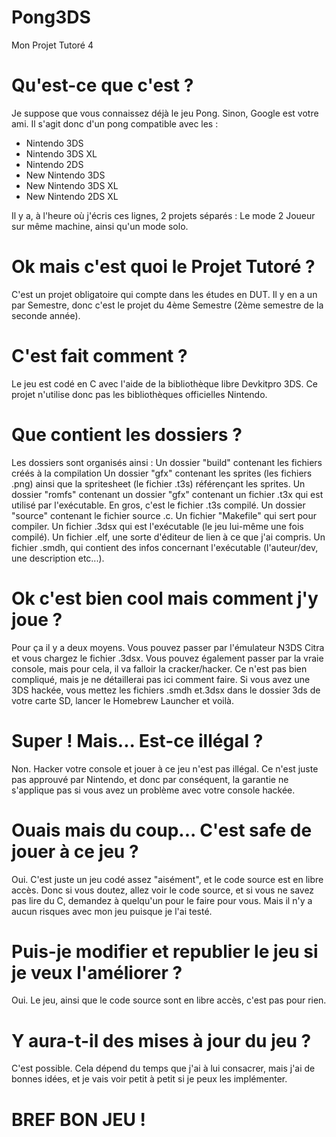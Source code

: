 # Pong3DS
Mon Projet Tutoré 4

# Qu'est-ce que c'est ?
Je suppose que vous connaissez déjà le jeu Pong. Sinon, Google est votre ami.
Il s'agit donc d'un pong compatible avec les :
  - Nintendo 3DS
  - Nintendo 3DS XL
  - Nintendo 2DS
  - New Nintendo 3DS
  - New Nintendo 3DS XL
  - New Nintendo 2DS XL

Il y a, à l'heure où j'écris ces lignes, 2 projets séparés : Le mode 2 Joueur sur même machine, ainsi qu'un mode solo.

# Ok mais c'est quoi le Projet Tutoré ?
C'est un projet obligatoire qui compte dans les études en DUT. Il y en a un par Semestre, donc c'est le projet du 4ème Semestre (2ème semestre de la seconde année).

# C'est fait comment ?
Le jeu est codé en C avec l'aide de la bibliothèque libre Devkitpro 3DS. Ce projet n'utilise donc pas les bibliothèques officielles Nintendo.

# Que contient les dossiers ?
Les dossiers sont organisés ainsi :
Un dossier "build" contenant les fichiers créés à la compilation
Un dossier "gfx" contenant les sprites (les fichiers .png) ainsi que la spritesheet (le fichier .t3s) référençant les sprites.
Un dossier "romfs" contenant un dossier "gfx" contenant un fichier .t3x qui est utilisé par l'exécutable. En gros, c'est le fichier .t3s compilé.
Un dossier "source" contenant le fichier source .c.
Un fichier "Makefile" qui sert pour compiler.
Un fichier .3dsx qui est l'exécutable (le jeu lui-même une fois compilé).
Un fichier .elf, une sorte d'éditeur de lien à ce que j'ai compris.
Un fichier .smdh, qui contient des infos concernant l'exécutable (l'auteur/dev, une description etc...).

# Ok c'est bien cool mais comment j'y joue ?
Pour ça il y a deux moyens.
Vous pouvez passer par l'émulateur N3DS Citra et vous chargez le fichier .3dsx.
Vous pouvez également passer par la vraie console, mais pour cela, il va falloir la cracker/hacker. Ce n'est pas bien compliqué, mais je ne détaillerai pas ici comment faire. Si vous avez une 3DS hackée, vous mettez les fichiers .smdh et.3dsx dans le dossier 3ds de votre carte SD, lancer le Homebrew Launcher et voilà.

# Super ! Mais... Est-ce illégal ?
Non. Hacker votre console et jouer à ce jeu n'est pas illégal. Ce n'est juste pas approuvé par Nintendo, et donc par conséquent, la garantie ne s'applique pas si vous avez un problème avec votre console hackée.

# Ouais mais du coup... C'est safe de jouer à ce jeu ?
Oui. C'est juste un jeu codé assez "aisément", et le code source est en libre accès. Donc si vous doutez, allez voir le code source, et si vous ne savez pas lire du C, demandez à quelqu'un pour le faire pour vous. Mais il n'y a aucun risques avec mon jeu puisque je l'ai testé.

# Puis-je modifier et republier le jeu si je veux l'améliorer ?
Oui. Le jeu, ainsi que le code source sont en libre accès, c'est pas pour rien.

# Y aura-t-il des mises à jour du jeu ?
C'est possible. Cela dépend du temps que j'ai à lui consacrer, mais j'ai de bonnes idées, et je vais voir petit à petit si je peux les implémenter.

# BREF BON JEU !
